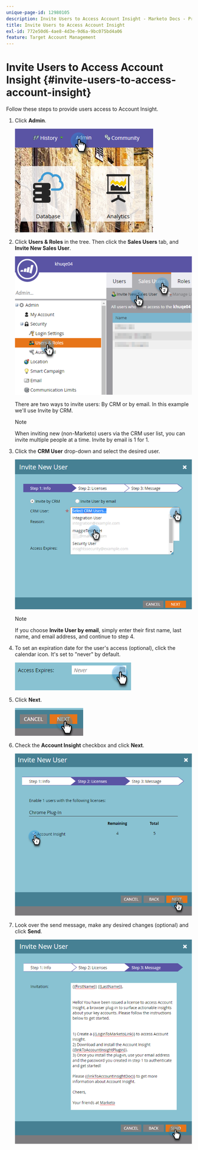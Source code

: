 ```yaml
---
unique-page-id: 12980105
description: Invite Users to Access Account Insight - Marketo Docs - Product Documentation
title: Invite Users to Access Account Insight
exl-id: 772e50d6-4ae8-4d3e-9d6a-9bc075bd4a06
feature: Target Account Management
---
```

# Invite Users to Access Account Insight {#invite-users-to-access-account-insight}

Follow these steps to provide users access to Account Insight.

1. Click **Admin**.

   ![](assets/admin-1.png)

1. Click **Users & Roles** in the tree. Then click the **Sales Users** tab, and **Invite New Sales User**.

   ![](assets/two-6.png)

   There are two ways to invite users: By CRM or by email. In this example we'll use Invite by CRM.

   >[!NOTE]
   >
   >When inviting new (non-Marketo) users via the CRM user list, you can invite multiple people at a time. Invite by email is 1 for 1.

1. Click the **CRM User** drop-down and select the desired user.

   ![](assets/three-5.png)

   >[!NOTE]
   >
   >If you choose **Invite User by email**, simply enter their first name, last name, and email address, and continue to step 4.

1. To set an expiration date for the user's access (optional), click the calendar icon. It's set to "never" by default.

   ![](assets/four-5.png)

1. Click **Next**.

   ![](assets/five-5.png)

1. Check the **Account Insight** checkbox and click **Next**.

   ![](assets/six-3.png)

1. Look over the send message, make any desired changes (optional) and click **Send**.

   ![](assets/seven-2.png)
